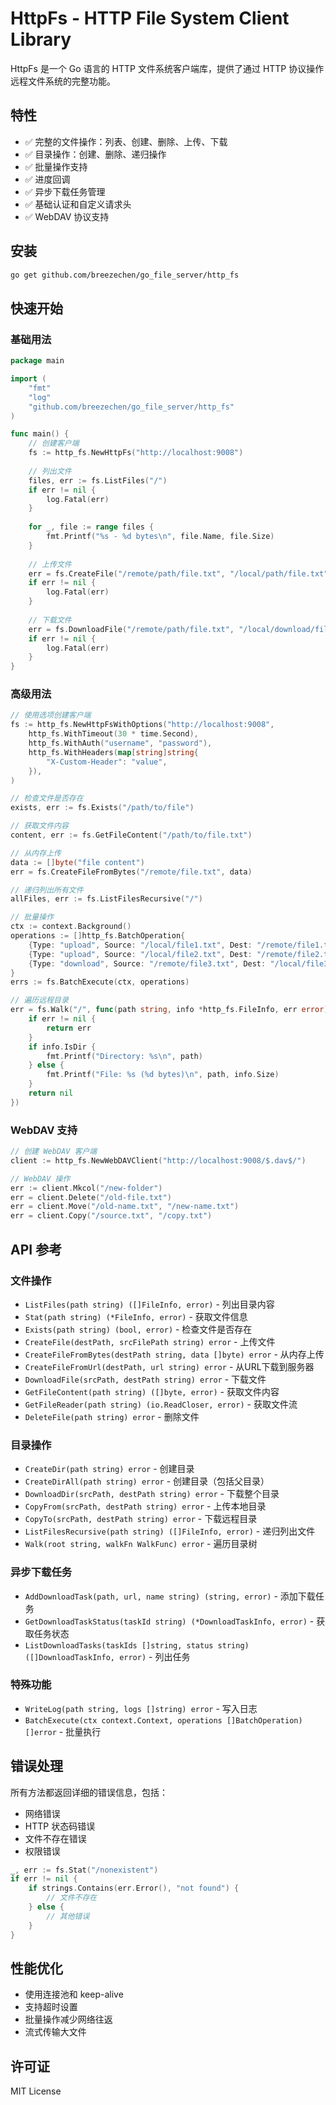 # HttpFs - HTTP File System Client Library

HttpFs 是一个 Go 语言的 HTTP 文件系统客户端库，提供了通过 HTTP 协议操作远程文件系统的完整功能。

## 特性

- ✅ 完整的文件操作：列表、创建、删除、上传、下载
- ✅ 目录操作：创建、删除、递归操作
- ✅ 批量操作支持
- ✅ 进度回调
- ✅ 异步下载任务管理
- ✅ 基础认证和自定义请求头
- ✅ WebDAV 协议支持

## 安装

```bash
go get github.com/breezechen/go_file_server/http_fs
```

## 快速开始

### 基础用法

```go
package main

import (
    "fmt"
    "log"
    "github.com/breezechen/go_file_server/http_fs"
)

func main() {
    // 创建客户端
    fs := http_fs.NewHttpFs("http://localhost:9008")
    
    // 列出文件
    files, err := fs.ListFiles("/")
    if err != nil {
        log.Fatal(err)
    }
    
    for _, file := range files {
        fmt.Printf("%s - %d bytes\n", file.Name, file.Size)
    }
    
    // 上传文件
    err = fs.CreateFile("/remote/path/file.txt", "/local/path/file.txt")
    if err != nil {
        log.Fatal(err)
    }
    
    // 下载文件
    err = fs.DownloadFile("/remote/path/file.txt", "/local/download/file.txt")
    if err != nil {
        log.Fatal(err)
    }
}
```

### 高级用法

```go
// 使用选项创建客户端
fs := http_fs.NewHttpFsWithOptions("http://localhost:9008",
    http_fs.WithTimeout(30 * time.Second),
    http_fs.WithAuth("username", "password"),
    http_fs.WithHeaders(map[string]string{
        "X-Custom-Header": "value",
    }),
)

// 检查文件是否存在
exists, err := fs.Exists("/path/to/file")

// 获取文件内容
content, err := fs.GetFileContent("/path/to/file.txt")

// 从内存上传
data := []byte("file content")
err = fs.CreateFileFromBytes("/remote/file.txt", data)

// 递归列出所有文件
allFiles, err := fs.ListFilesRecursive("/")

// 批量操作
ctx := context.Background()
operations := []http_fs.BatchOperation{
    {Type: "upload", Source: "/local/file1.txt", Dest: "/remote/file1.txt"},
    {Type: "upload", Source: "/local/file2.txt", Dest: "/remote/file2.txt"},
    {Type: "download", Source: "/remote/file3.txt", Dest: "/local/file3.txt"},
}
errs := fs.BatchExecute(ctx, operations)

// 遍历远程目录
err = fs.Walk("/", func(path string, info *http_fs.FileInfo, err error) error {
    if err != nil {
        return err
    }
    if info.IsDir {
        fmt.Printf("Directory: %s\n", path)
    } else {
        fmt.Printf("File: %s (%d bytes)\n", path, info.Size)
    }
    return nil
})
```

### WebDAV 支持

```go
// 创建 WebDAV 客户端
client := http_fs.NewWebDAVClient("http://localhost:9008/$.dav$/")

// WebDAV 操作
err := client.Mkcol("/new-folder")
err = client.Delete("/old-file.txt")
err = client.Move("/old-name.txt", "/new-name.txt")
err = client.Copy("/source.txt", "/copy.txt")
```

## API 参考

### 文件操作

- `ListFiles(path string) ([]FileInfo, error)` - 列出目录内容
- `Stat(path string) (*FileInfo, error)` - 获取文件信息
- `Exists(path string) (bool, error)` - 检查文件是否存在
- `CreateFile(destPath, srcFilePath string) error` - 上传文件
- `CreateFileFromBytes(destPath string, data []byte) error` - 从内存上传
- `CreateFileFromUrl(destPath, url string) error` - 从URL下载到服务器
- `DownloadFile(srcPath, destPath string) error` - 下载文件
- `GetFileContent(path string) ([]byte, error)` - 获取文件内容
- `GetFileReader(path string) (io.ReadCloser, error)` - 获取文件流
- `DeleteFile(path string) error` - 删除文件

### 目录操作

- `CreateDir(path string) error` - 创建目录
- `CreateDirAll(path string) error` - 创建目录（包括父目录）
- `DownloadDir(srcPath, destPath string) error` - 下载整个目录
- `CopyFrom(srcPath, destPath string) error` - 上传本地目录
- `CopyTo(srcPath, destPath string) error` - 下载远程目录
- `ListFilesRecursive(path string) ([]FileInfo, error)` - 递归列出文件
- `Walk(root string, walkFn WalkFunc) error` - 遍历目录树

### 异步下载任务

- `AddDownloadTask(path, url, name string) (string, error)` - 添加下载任务
- `GetDownloadTaskStatus(taskId string) (*DownloadTaskInfo, error)` - 获取任务状态
- `ListDownloadTasks(taskIds []string, status string) ([]DownloadTaskInfo, error)` - 列出任务

### 特殊功能

- `WriteLog(path string, logs []string) error` - 写入日志
- `BatchExecute(ctx context.Context, operations []BatchOperation) []error` - 批量执行

## 错误处理

所有方法都返回详细的错误信息，包括：
- 网络错误
- HTTP 状态码错误
- 文件不存在错误
- 权限错误

```go
_, err := fs.Stat("/nonexistent")
if err != nil {
    if strings.Contains(err.Error(), "not found") {
        // 文件不存在
    } else {
        // 其他错误
    }
}
```

## 性能优化

- 使用连接池和 keep-alive
- 支持超时设置
- 批量操作减少网络往返
- 流式传输大文件

## 许可证

MIT License